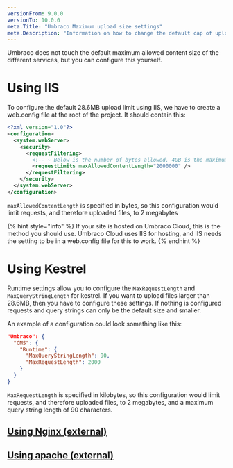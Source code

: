 ```yaml
---
versionFrom: 9.0.0
versionTo: 10.0.0
meta.Title: "Umbraco Maximum upload size settings"
meta.Description: "Information on how to change the default cap of upload size"
---
```


Umbraco does not touch the default maximum allowed content size of the different services, but you can configure this yourself.

# Using IIS

To configure the default 28.6MB upload limit using IIS, we have to create a web.config file at the root of the project. It should contain this:

```xml
<?xml version="1.0"?>
<configuration>
  <system.webServer>
    <security>
      <requestFiltering>
        <!-- ~ Below is the number of bytes allowed, 4GB is the maximum -->
        <requestLimits maxAllowedContentLength="2000000" />
      </requestFiltering>
    </security>
  </system.webServer>
</configuration>
```

`maxAllowedContentLength` is specified in bytes, so this configuration would limit requests, and therefore uploaded files, to 2 megabytes

{% hint style="info" %}
If your site is hosted on Umbraco Cloud, this is the method you should use. Umbraco Cloud uses IIS for hosting, and IIS needs the setting to be in a web.config file for this to work.
{% endhint %}

# Using Kestrel

Runtime settings allow you to configure the `MaxRequestLength` and `MaxQueryStringLength` for kestrel. If you want to upload files larger than 28.6MB, then you have to configure these settings. If nothing is configured requests and query strings can only be the default size and smaller.

An example of a configuration could look something like this:

```json
"Umbraco": {
  "CMS": {
    "Runtime": {
      "MaxQueryStringLength": 90,
      "MaxRequestLength": 2000
    }
  }
}
```

`MaxRequestLength` is specified in kilobytes, so this configuration would limit requests, and therefore uploaded files, to 2 megabytes, and a maximum query string length of 90 characters.

## [Using Nginx (external)](https://nginx.org/en/docs/http/ngx_http_core_module.html#client_max_body_size)

## [Using apache (external)](https://httpd.apache.org/docs/2.2/mod/core.html#limitrequestbody)
